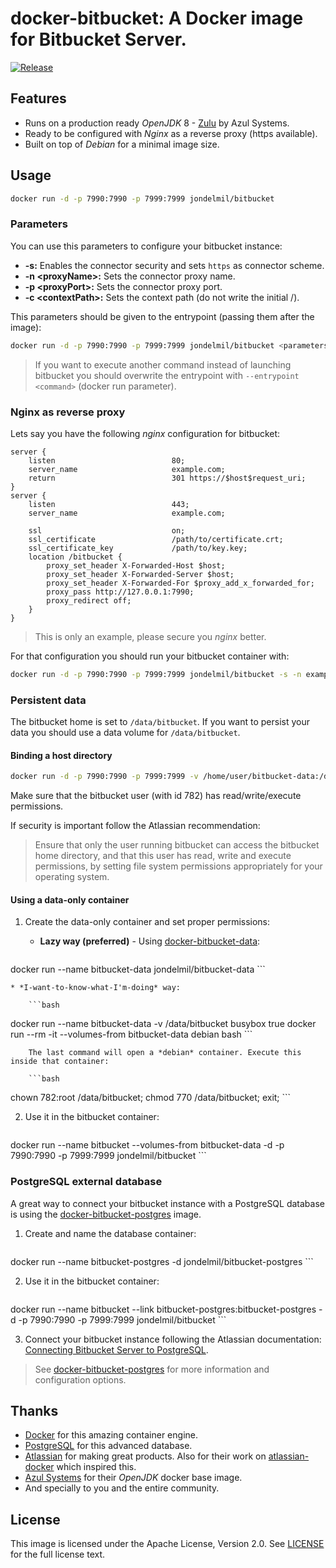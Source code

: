 # docker-bitbucket: A Docker image for Bitbucket Server.

[![Release](https://img.shields.io/github/release/jondelmil/docker-bitbucket.svg?style=flat)](https://github.com/jondelmil/docker-bitbucket/releases/latest)

## Features

* Runs on a production ready *OpenJDK* 8 - [Zulu](http://www.azulsystems.com/products/zulu "Zulu: Multi-platform Certified OpenJDK") by Azul Systems.
* Ready to be configured with *Nginx* as a reverse proxy (https available).
* Built on top of *Debian* for a minimal image size.

## Usage

```bash
docker run -d -p 7990:7990 -p 7999:7999 jondelmil/bitbucket
```

### Parameters

You can use this parameters to configure your bitbucket instance:

* **-s:** Enables the connector security and sets `https` as connector scheme.
* **-n &lt;proxyName&gt;:** Sets the connector proxy name.
* **-p &lt;proxyPort&gt;:** Sets the connector proxy port.
* **-c &lt;contextPath&gt;:** Sets the context path (do not write the initial /).

This parameters should be given to the entrypoint (passing them after the image):

```bash
docker run -d -p 7990:7990 -p 7999:7999 jondelmil/bitbucket <parameters>
```

> If you want to execute another command instead of launching bitbucket you should overwrite the entrypoint with `--entrypoint <command>` (docker run parameter).

### Nginx as reverse proxy

Lets say you have the following *nginx* configuration for bitbucket:

```
server {
	listen                          80;
	server_name                     example.com;
	return                          301 https://$host$request_uri;
}
server {
	listen                          443;
	server_name                     example.com;

	ssl                             on;
	ssl_certificate                 /path/to/certificate.crt;
	ssl_certificate_key             /path/to/key.key;
	location /bitbucket {
		proxy_set_header X-Forwarded-Host $host;
		proxy_set_header X-Forwarded-Server $host;
		proxy_set_header X-Forwarded-For $proxy_add_x_forwarded_for;
		proxy_pass http://127.0.0.1:7990;
		proxy_redirect off;
	}
}
```

> This is only an example, please secure you *nginx* better.

For that configuration you should run your bitbucket container with:

```bash
docker run -d -p 7990:7990 -p 7999:7999 jondelmil/bitbucket -s -n example.com -p 443 -c bitbucket
```

### Persistent data

The bitbucket home is set to `/data/bitbucket`. If you want to persist your data you should use a data volume for `/data/bitbucket`.

#### Binding a host directory

```bash
docker run -d -p 7990:7990 -p 7999:7999 -v /home/user/bitbucket-data:/data/bitbucket jondelmil/bitbucket
```

Make sure that the bitbucket user (with id 782) has read/write/execute permissions.

If security is important follow the Atlassian recommendation:

> Ensure that only the user running bitbucket can access the bitbucket home directory, and that this user has read, write and execute permissions, by setting file system permissions appropriately for your operating system.

#### Using a data-only container

1. Create the data-only container and set proper permissions:

	* **Lazy way (preferred)** - Using [docker-bitbucket-data](https://github.com/jondelmil/docker-bitbucket-data "A data-only container for docker-bitbucket"):

		```bash
docker run --name bitbucket-data jondelmil/bitbucket-data
		```

	* *I-want-to-know-what-I'm-doing* way:

		```bash
docker run --name bitbucket-data -v /data/bitbucket busybox true
docker run --rm -it --volumes-from bitbucket-data debian bash
		```

		The last command will open a *debian* container. Execute this inside that container:

		```bash
chown 782:root /data/bitbucket; chmod 770 /data/bitbucket; exit;
		```

2. Use it in the bitbucket container:

	```bash
docker run --name bitbucket --volumes-from bitbucket-data -d -p 7990:7990 -p 7999:7999 jondelmil/bitbucket
	```

### PostgreSQL external database

A great way to connect your bitbucket instance with a PostgreSQL database is
using the [docker-bitbucket-postgres](https://github.com/jondelmil/docker-bitbucket-postgres "A PostgreSQL container for docker-bitbucket")
image.

1. Create and name the database container:

	```bash
docker run --name bitbucket-postgres -d jondelmil/bitbucket-postgres
	```

2. Use it in the bitbucket container:

	```bash
docker run --name bitbucket --link bitbucket-postgres:bitbucket-postgres -d -p 7990:7990 -p 7999:7999 jondelmil/bitbucket
	```

3. Connect your bitbucket instance following the Atlassian documentation:
[Connecting Bitbucket Server to PostgreSQL](https://confluence.atlassian.com/bitbucketserver/connecting-bitbucket-server-to-postgresql-776640389.html "Connecting Bitbucket Server to PostgreSQL").

>  See [docker-bitbucket-postgres](https://github.com/jondelmil/docker-bitbucket-postgres "A PostgreSQL container for docker-bitbucket") for more information and configuration options.

## Thanks

* [Docker](https://www.docker.com/ "Docker") for this amazing container engine.
* [PostgreSQL](http://www.postgresql.org/) for this advanced database.
* [Atlassian](https://www.atlassian.com/ "Atlassian") for making great products. Also for their work on [atlassian-docker](https://bitbucket.org/atlassianlabs/atlassian-docker "atlassian-docker repo") which inspired this.
* [Azul Systems](http://www.azulsystems.com/ "Azul Systems") for their *OpenJDK* docker base image.
* And specially to you and the entire community.

## License

This image is licensed under the Apache License, Version 2.0. See [LICENSE](LICENSE) for the full license text.
